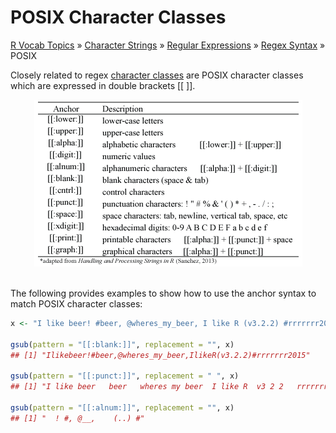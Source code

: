 # POSIX Character Classes

[R Vocab Topics](index) &#187; [Character Strings](characters) &#187; [Regular Expressions](regex) &#187; [Regex Syntax](regex_syntax) &#187; POSIX

Closely related to regex [character classes](character_class) are POSIX character classes which are expressed in double brackets [[ ]].


<center>
<img src="images/posix.png" alt="POSIX Character Classes">
</center>    


<br>

The following provides examples to show how to use the anchor syntax to match POSIX character classes:


```r
x <- "I like beer! #beer, @wheres_my_beer, I like R (v3.2.2) #rrrrrrr2015"

gsub(pattern = "[[:blank:]]", replacement = "", x)
## [1] "Ilikebeer!#beer,@wheres_my_beer,IlikeR(v3.2.2)#rrrrrrr2015"

gsub(pattern = "[[:punct:]]", replacement = " ", x)
## [1] "I like beer   beer   wheres my beer  I like R  v3 2 2   rrrrrrr2015"

gsub(pattern = "[[:alnum:]]", replacement = "", x)
## [1] "  ! #, @__,    (..) #"
```





